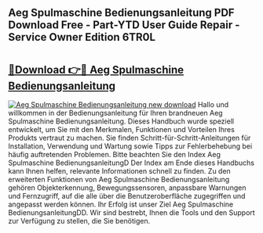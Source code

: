 ## Aeg Spulmaschine Bedienungsanleitung PDF Download Free - Part-YTD User Guide Repair - Service Owner Edition 6TR0L

# <h2><a href="http://df2o6xd.blite.top/?on=Aeg+Spulmaschine+Bedienungsanleitung">🔗Download 👉🔴 Aeg Spulmaschine Bedienungsanleitung</a></h2>

[![Aeg Spulmaschine Bedienungsanleitung new download](https://i.imgur.com/lujVjoI.png)](http://df2o6xd.blite.top/?on=Aeg+Spulmaschine+Bedienungsanleitung)
Hallo und willkommen in der Bedienungsanleitung für Ihren brandneuen Aeg Spulmaschine Bedienungsanleitung. Dieses Handbuch wurde speziell entwickelt, um Sie mit den Merkmalen, Funktionen und Vorteilen Ihres Produkts vertraut zu machen. Sie finden Schritt-für-Schritt-Anleitungen für Installation, Verwendung und Wartung sowie Tipps zur Fehlerbehebung bei häufig auftretenden Problemen. Bitte beachten Sie den Index Aeg Spulmaschine BedienungsanleitungD Der Index am Ende dieses Handbuchs kann Ihnen helfen, relevante Informationen schnell zu finden. Zu den erweiterten Funktionen von Aeg Spulmaschine Bedienungsanleitung gehören Objekterkennung, Bewegungssensoren, anpassbare Warnungen und Fernzugriff, auf die alle über die Benutzeroberfläche zugegriffen und angepasst werden können. Ihr Erfolg ist unser Ziel Aeg Spulmaschine BedienungsanleitungDD. Wir sind bestrebt, Ihnen die Tools und den Support zur Verfügung zu stellen, die Sie benötigen.
